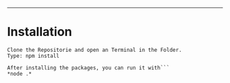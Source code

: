 ---
# Installation
```sh-session
Clone the Repositorie and open an Terminal in the Folder.
Type: npm install

After installing the packages, you can run it with``` 
*node .*

